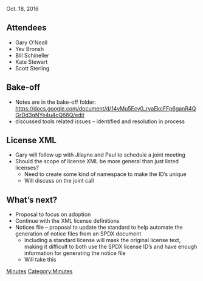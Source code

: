 Oct. 18, 2016

## Attendees

  - Gary O'Neall
  - Yev Bronsh
  - Bill Schineller
  - Kate Stewart
  - Scott Sterling

## Bake-off

  - Notes are in the bake-off folder:
    <https://docs.google.com/document/d/14yMu5Ecy0_rvaEkcFFp6ganR4QGrDd3gNYe4u4cQ66Q/edit>
  - discussed tools related issues – identified and resolution in
    process

## License XML

  - Gary will follow up with Jilayne and Paul to schedule a joint
    meeting
  - Should the scope of license XML be more general than just listed
    licenses?
      - Need to create some kind of namespace to make the ID’s unique
      - Will discuss on the joint call

## What’s next?

  - Proposal to focus on adoption
  - Continue with the XML license definitions
  - Notices file – proposal to update the standard to help automate the
    generation of notice files from an SPDX document
      - Including a standard license will mask the original license
        text, making it difficult to both use the SPDX license ID’s and
        have enough information for generating the notice file
      - Will take this

[Minutes](Category:Technical "wikilink")
[Category:Minutes](Category:Minutes "wikilink")
